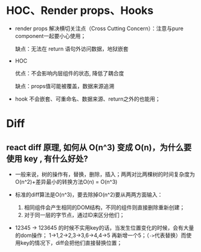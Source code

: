 # HOC、Render props、Hooks

- render props
  解决横切关注点（Cross Cutting Concern）：注意与pure component一起要小心使用；

  缺点：无法在 return 语句外访问数据，地狱嵌套

- HOC

  优点：不会影响内层组件的状态, 降低了耦合度

  缺点：props值可能被覆盖，数据来源追溯

- hook
  不会嵌套、可重命名、数据来源、return之外的也能用；



# Diff

##  react diff 原理, 如何从 O(n^3) 变成 O(n)，为什么要使用 key , 有什么好处?

- 一般来说，树的操作有，替换，删除，插入；两两对比两棵树的时间复杂度为O(n^2)+差异最小的转换方法O(n)  = O(n^3)

- 标准的diff算法是O(n^3)，要去除掉O(n^2)要从两两方面输入：
  1. 相同组件会产生相同的DOM结构，不同的组件则直接删除重新创建；
  2. 对于同一层的字节点，通过ID来区分他们；
- 12345 -> 123645 的时候不实用key的话，当发生位置变化的时候，会有大量的dom操作；
  1->1,2->2,3->3,6->4,4->5 再新增一个5；（`->`代表替换）而使用key的情况下，diff会把他们直接替换位置；


